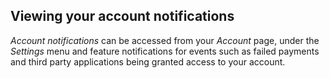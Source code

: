 ## Viewing your account notifications

_Account notifications_ can be accessed from your _Account_ page, under the _Settings_ menu and feature notifications for events such as failed payments and third party applications being granted access to your account.


